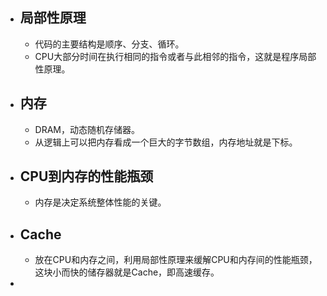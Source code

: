 - ## 局部性原理
	- 代码的主要结构是顺序、分支、循环。
	- CPU大部分时间在执行相同的指令或者与此相邻的指令，这就是程序局部性原理。
- ## 内存
	- DRAM，动态随机存储器。
	- 从逻辑上可以把内存看成一个巨大的字节数组，内存地址就是下标。
- ## CPU到内存的性能瓶颈
	- 内存是决定系统整体性能的关键。
- ## Cache
	- 放在CPU和内存之间，利用局部性原理来缓解CPU和内存间的性能瓶颈，这块小而快的储存器就是Cache，即高速缓存。
-